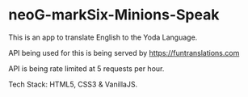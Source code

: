 # neoG-markSix-Minions-Speak

This is an app to translate English to the Yoda Language.

API being used for this is being served by https://funtranslations.com

API is being rate limited at 5 requests per hour.

Tech Stack: HTML5, CSS3 & VanillaJS.

